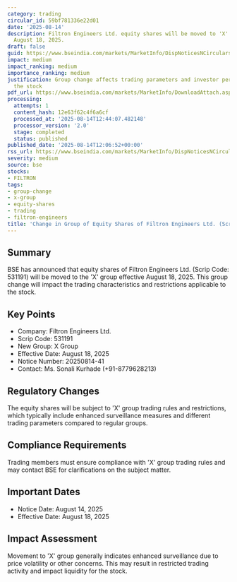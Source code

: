 ```yaml
---
category: trading
circular_id: 59bf781336e22d01
date: '2025-08-14'
description: Filtron Engineers Ltd. equity shares will be moved to 'X' group effective
  August 18, 2025.
draft: false
guid: https://www.bseindia.com/markets/MarketInfo/DispNoticesNCirculars.aspx?Noticeid={95C2B925-7358-404B-BA0D-DE7C0D44C193}&noticeno=20250814-41&dt=08/14/2025&icount=41&totcount=44&flag=0
impact: medium
impact_ranking: medium
importance_ranking: medium
justification: Group change affects trading parameters and investor perception of
  the stock
pdf_url: https://www.bseindia.com/markets/MarketInfo/DownloadAttach.aspx?id=20250814-41&attachedId=
processing:
  attempts: 1
  content_hash: 12e63f62c4f6a6cf
  processed_at: '2025-08-14T12:44:07.482148'
  processor_version: '2.0'
  stage: completed
  status: published
published_date: '2025-08-14T12:06:52+00:00'
rss_url: https://www.bseindia.com/markets/MarketInfo/DispNoticesNCirculars.aspx?Noticeid={95C2B925-7358-404B-BA0D-DE7C0D44C193}&noticeno=20250814-41&dt=08/14/2025&icount=41&totcount=44&flag=0
severity: medium
source: bse
stocks:
- FILTRON
tags:
- group-change
- x-group
- equity-shares
- trading
- filtron-engineers
title: 'Change in Group of Equity Shares of Filtron Engineers Ltd. (Scrip Code: 531191)'
---
```


## Summary

BSE has announced that equity shares of Filtron Engineers Ltd. (Scrip Code: 531191) will be moved to the 'X' group effective August 18, 2025. This group change will impact the trading characteristics and restrictions applicable to the stock.

## Key Points

- Company: Filtron Engineers Ltd.
- Scrip Code: 531191
- New Group: X Group
- Effective Date: August 18, 2025
- Notice Number: 20250814-41
- Contact: Ms. Sonali Kurhade (+91-8779628213)

## Regulatory Changes

The equity shares will be subject to 'X' group trading rules and restrictions, which typically include enhanced surveillance measures and different trading parameters compared to regular groups.

## Compliance Requirements

Trading members must ensure compliance with 'X' group trading rules and may contact BSE for clarifications on the subject matter.

## Important Dates

- Notice Date: August 14, 2025
- Effective Date: August 18, 2025

## Impact Assessment

Movement to 'X' group generally indicates enhanced surveillance due to price volatility or other concerns. This may result in restricted trading activity and impact liquidity for the stock.